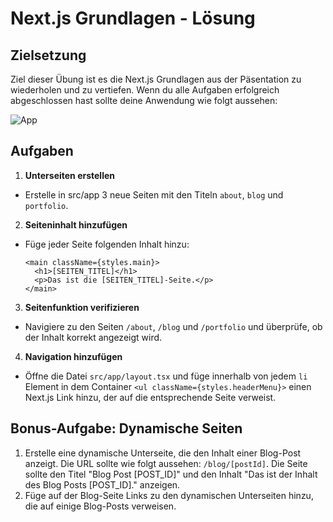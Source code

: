 # Next.js Grundlagen - Lösung

## Zielsetzung

Ziel dieser Übung ist es die Next.js Grundlagen aus der Päsentation zu wiederholen und zu vertiefen. Wenn du alle Aufgaben erfolgreich abgeschlossen hast sollte deine Anwendung wie folgt aussehen:

![App](./md_images/nextjs.gif)

## Aufgaben

1. **Unterseiten erstellen**

- Erstelle in src/app 3 neue Seiten mit den Titeln `about`, `blog` und `portfolio`.

2. **Seiteninhalt hinzufügen**

- Füge jeder Seite folgenden Inhalt hinzu:

  ```tsx
  <main className={styles.main}>
    <h1>[SEITEN_TITEL]</h1>
    <p>Das ist die [SEITEN_TITEL]-Seite.</p>
  </main>
  ```

3. **Seitenfunktion verifizieren**

- Navigiere zu den Seiten `/about`, `/blog` und `/portfolio` und überprüfe, ob der Inhalt korrekt angezeigt wird.

4. **Navigation hinzufügen**

- Öffne die Datei `src/app/layout.tsx` und füge innerhalb von jedem `li` Element in dem Container `<ul className={styles.headerMenu}>` einen Next.js Link hinzu, der auf die entsprechende Seite verweist.

## Bonus-Aufgabe: Dynamische Seiten

1. Erstelle eine dynamische Unterseite, die den Inhalt einer Blog-Post anzeigt. Die URL sollte wie folgt aussehen: `/blog/[postId]`. Die Seite sollte den Titel "Blog Post [POST_ID]" und den Inhalt "Das ist der Inhalt des Blog Posts [POST_ID]." anzeigen.
2. Füge auf der Blog-Seite Links zu den dynamischen Unterseiten hinzu, die auf einige Blog-Posts verweisen.